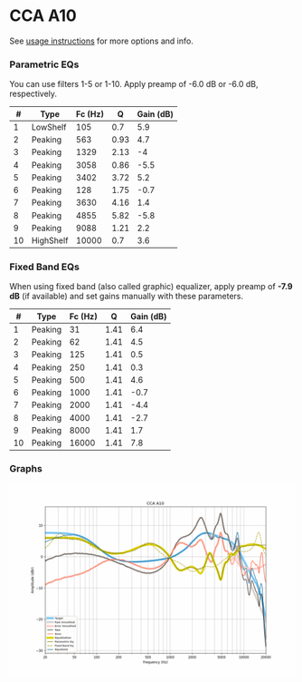 # CCA A10
See [usage instructions](https://github.com/jaakkopasanen/AutoEq#usage) for more options and info.

### Parametric EQs
You can use filters 1-5 or 1-10. Apply preamp of -6.0 dB or -6.0 dB, respectively.

|   # | Type      |   Fc (Hz) |    Q |   Gain (dB) |
|-----|-----------|-----------|------|-------------|
|   1 | LowShelf  |       105 | 0.7  |         5.9 |
|   2 | Peaking   |       563 | 0.93 |         4.7 |
|   3 | Peaking   |      1329 | 2.13 |        -4   |
|   4 | Peaking   |      3058 | 0.86 |        -5.5 |
|   5 | Peaking   |      3402 | 3.72 |         5.2 |
|   6 | Peaking   |       128 | 1.75 |        -0.7 |
|   7 | Peaking   |      3630 | 4.16 |         1.4 |
|   8 | Peaking   |      4855 | 5.82 |        -5.8 |
|   9 | Peaking   |      9088 | 1.21 |         2.2 |
|  10 | HighShelf |     10000 | 0.7  |         3.6 |

### Fixed Band EQs
When using fixed band (also called graphic) equalizer, apply preamp of **-7.9 dB** (if available) and set gains manually with these parameters.

|   # | Type    |   Fc (Hz) |    Q |   Gain (dB) |
|-----|---------|-----------|------|-------------|
|   1 | Peaking |        31 | 1.41 |         6.4 |
|   2 | Peaking |        62 | 1.41 |         4.5 |
|   3 | Peaking |       125 | 1.41 |         0.5 |
|   4 | Peaking |       250 | 1.41 |         0.3 |
|   5 | Peaking |       500 | 1.41 |         4.6 |
|   6 | Peaking |      1000 | 1.41 |        -0.7 |
|   7 | Peaking |      2000 | 1.41 |        -4.4 |
|   8 | Peaking |      4000 | 1.41 |        -2.7 |
|   9 | Peaking |      8000 | 1.41 |         1.7 |
|  10 | Peaking |     16000 | 1.41 |         7.8 |

### Graphs
![](./CCA%20A10.png)
